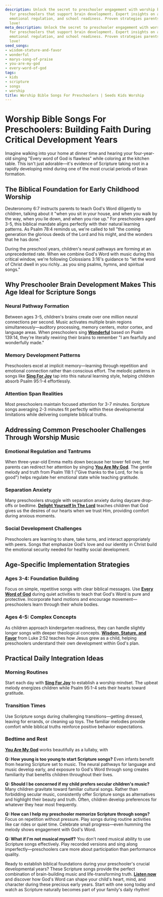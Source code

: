 ```yaml
---
description: Unlock the secret to preschooler engagement with worship bible songs
  for preschoolers that support brain development. Expert insights on ages 3-5 learning,
  emotional regulation, and school readiness. Proven strategies parents and teachers
  love!
meta_description: Unlock the secret to preschooler engagement with worship bible songs
  for preschoolers that support brain development. Expert insights on ages 3-5 learning,
  emotional regulation, and school readiness. Proven strategies parents and teachers
  love!
seed_songs:
- wisdom-stature-and-favor
- wonderful
- marys-song-of-praise
- you-are-my-god
- every-word-of-god
tags:
- kids
- scripture
- songs
- worship
title: Worship Bible Songs For Preschoolers | Seeds Kids Worship
---
```

# Worship Bible Songs For Preschoolers: Building Faith During Critical Development Years

Imagine walking into your home at dinner time and hearing your four-year-old singing "Every word of God is flawless" while coloring at the kitchen table. This isn't just adorable—it's evidence of Scripture taking root in a rapidly developing mind during one of the most crucial periods of brain formation.

## The Biblical Foundation for Early Childhood Worship

Deuteronomy 6:7 instructs parents to teach God's Word diligently to children, talking about it "when you sit in your house, and when you walk by the way, when you lie down, and when you rise up." For preschoolers aged 3-5, this biblical mandate aligns perfectly with their natural learning patterns. As Psalm 78:4 reminds us, we're called to tell "the coming generation the glorious deeds of the Lord and his might, and the wonders that he has done."

During the preschool years, children's neural pathways are forming at an unprecedented rate. When we combine God's Word with music during this critical window, we're following Colossians 3:16's guidance to "let the word of Christ dwell in you richly...as you sing psalms, hymns, and spiritual songs."

## Why Preschooler Brain Development Makes This Age Ideal for Scripture Songs

### Neural Pathway Formation
Between ages 3-5, children's brains create over one million neural connections per second. Music activates multiple brain regions simultaneously—auditory processing, memory centers, motor cortex, and language areas. When preschoolers sing **[Wonderful](https://seedskidsworship.com/product/wonderful-psalm-13914/)** based on Psalm 139:14, they're literally rewiring their brains to remember "I am fearfully and wonderfully made."

### Memory Development Patterns
Preschoolers excel at implicit memory—learning through repetition and emotional connection rather than conscious effort. The melodic patterns in songs like **[Sing For Joy](https://seedskidsworship.com/product/sing-for-joy-psalm-951-4-3/)** tap into this natural learning style, helping children absorb Psalm 95:1-4 effortlessly.

### Attention Span Realities
Most preschoolers maintain focused attention for 3-7 minutes. Scripture songs averaging 2-3 minutes fit perfectly within these developmental limitations while delivering complete biblical truths.

## Addressing Common Preschooler Challenges Through Worship Music

### Emotional Regulation and Tantrums
When three-year-old Emma melts down because her tower fell over, her parents can redirect her attention by singing **[You Are My God](https://seedskidsworship.com/product/you-are-my-god-psalm-1181-28-29/)**. The gentle melody and truth from Psalm 118:1 ("Give thanks to the Lord, for he is good") helps regulate her emotional state while teaching gratitude.

### Separation Anxiety
Many preschoolers struggle with separation anxiety during daycare drop-offs or bedtime. **[Delight Yourself In The Lord](https://seedskidsworship.com/product/seeds-of-purpose-vol-4/)** teaches children that God gives us the desires of our hearts when we trust Him, providing comfort during anxious moments.

### Social Development Challenges
Preschoolers are learning to share, take turns, and interact appropriately with peers. Songs that emphasize God's love and our identity in Christ build the emotional security needed for healthy social development.

## Age-Specific Implementation Strategies

### Ages 3-4: Foundation Building
Focus on simple, repetitive songs with clear biblical messages. Use **[Every Word of God](https://seedskidsworship.com/product/every-word-of-god-proverbs-305-2/)** during quiet activities to teach that God's Word is pure and protective. Incorporate hand motions and encourage movement—preschoolers learn through their whole bodies.

### Ages 4-5: Complex Concepts
As children approach kindergarten readiness, they can handle slightly longer songs with deeper theological concepts. **[Wisdom, Stature, and Favor](https://seedskidsworship.com/product/wisdom-stature-and-favor-luke-252-2/)** from Luke 2:52 teaches how Jesus grew as a child, helping preschoolers understand their own development within God's plan.

## Practical Daily Integration Ideas

### Morning Routines
Start each day with **[Sing For Joy](https://seedskidsworship.com/product/sing-for-joy-psalm-951-4-3/)** to establish a worship mindset. The upbeat melody energizes children while Psalm 95:1-4 sets their hearts toward gratitude.

### Transition Times
Use Scripture songs during challenging transitions—getting dressed, leaving for errands, or cleaning up toys. The familiar melodies provide comfort while biblical truths reinforce positive behavior expectations.

### Bedtime and Rest
**[You Are My God](https://seedskidsworship.com/product/you-are-my-god-psalm-1181-28-29/)** works beautifully as a lullaby, with

**Q: How young is too young to start Scripture songs?**
Even infants benefit from hearing Scripture set to music. The neural pathways for language and music develop early, and exposure to God's Word through song creates familiarity that benefits children throughout their lives.

**Q: Should I be concerned if my child prefers secular children's music?**
Many children gravitate toward familiar cultural songs. Rather than forbidding secular music, consistently offer Scripture songs as alternatives and highlight their beauty and truth. Often, children develop preferences for whatever they hear most frequently.

**Q: How can I help my preschooler memorize Scripture through songs?**
Focus on repetition without pressure. Play songs during routine activities like car rides or quiet time. Celebrate small progress—even humming the melody shows engagement with God's Word.

**Q: What if I'm not musical myself?**
You don't need musical ability to use Scripture songs effectively. Play recorded versions and sing along imperfectly—preschoolers care more about participation than performance quality.

Ready to establish biblical foundations during your preschooler's crucial developmental years? These Scripture songs provide the perfect combination of brain-building music and life-transforming truth. **[Listen now](https://seedskidsworship.com/)** and discover how God's Word can shape your child's heart, mind, and character during these precious early years. Start with one song today and watch as Scripture naturally becomes part of your family's daily rhythm!

<script type="application/ld+json">
{
  "@context": "https://schema.org",
  "@type": "Article",
  "headline": "Worship Bible Songs For Preschoolers",
  "author": {
    "@type": "Organization",
    "name": "Seeds Kids Worship"
  },
  "publisher": {
    "@type": "Organization",
    "name": "Seeds Kids Worship",
    "logo": {
      "@type": "ImageObject",
      "url": "https://seedskidsworship.com/logo.png"
    }
  },
  "datePublished": "2025-09-08T13:37:04.599724",
  "dateModified": "2025-09-08T13:37:04.599755",
  "description": "Unlock the secret to preschooler engagement with worship bible songs for preschoolers that support brain development. Expert insights on ages 3-5 learning, emot",
  "mainEntityOfPage": {
    "@type": "WebPage",
    "@id": "https://seedskidsworship.com/activities/worship-bible-songs-for-preschoolers/"
  }
}
</script>

<script type="application/ld+json">
{
  "@context": "https://schema.org",
  "@type": "Product",
  "name": "Wisdom, Stature, and Favor",
  "description": "A scripture song about Jesus growing in wisdom and stature as a child",
  "url": "https://seedskidsworship.com/product/wisdom-stature-and-favor-luke-252-2/",
  "brand": {
    "@type": "Brand",
    "name": "Seeds Kids Worship"
  },
  "category": "Children's Christian Music",
  "album": "Sing God's Word"
}
</script>

<script type="application/ld+json">
{
  "@context": "https://schema.org",
  "@type": "Product",
  "name": "Wonderful",
  "description": "A scripture song about being fearfully and wonderfully made by God",
  "url": "https://seedskidsworship.com/product/wonderful-psalm-13914/",
  "brand": {
    "@type": "Brand",
    "name": "Seeds Kids Worship"
  },
  "category": "Children's Christian Music",
  "album": "Hope"
}
</script>

<script type="application/ld+json">
{
  "@context": "https://schema.org",
  "@type": "Product",
  "name": "Mary's Song Of Praise",
  "description": "Christmas song featuring Mary's Magnificat of praise from Luke 1:46-50",
  "url": "https://seedskidsworship.com/product/marys-song-of-praise-luke-146-50/",
  "brand": {
    "@type": "Brand",
    "name": "Seeds Kids Worship"
  },
  "category": "Children's Christian Music",
  "album": "Seeds of Christmas EP"
}
</script>

<script type="application/ld+json">
{
  "@context": "https://schema.org",
  "@type": "Product",
  "name": "You Are My God",
  "description": "Gentle lullaby declaring God as my God with thanksgiving from Psalm 118:1 and 28-29",
  "url": "https://seedskidsworship.com/product/you-are-my-god-psalm-1181-28-29/",
  "brand": {
